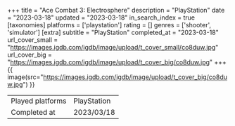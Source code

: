 +++
title = "Ace Combat 3: Electrosphere"
description = "PlayStation"
date = "2023-03-18"
updated = "2023-03-18"
in_search_index = true
[taxonomies]
platforms = ['playstation']
rating = []
genres = ['shooter', 'simulator']
[extra]
subtitle = "PlayStation"
completed_at = "2023-03-18"
url_cover_small = "https://images.igdb.com/igdb/image/upload/t_cover_small/co8duw.jpg"
url_cover_big = "https://images.igdb.com/igdb/image/upload/t_cover_big/co8duw.jpg"
+++
{{ image(src="https://images.igdb.com/igdb/image/upload/t_cover_big/co8duw.jpg") }}

|              |            |
| ------------ | ---------- |
| Played platforms    | PlayStation |
| Completed at | 2023/03/18 |



